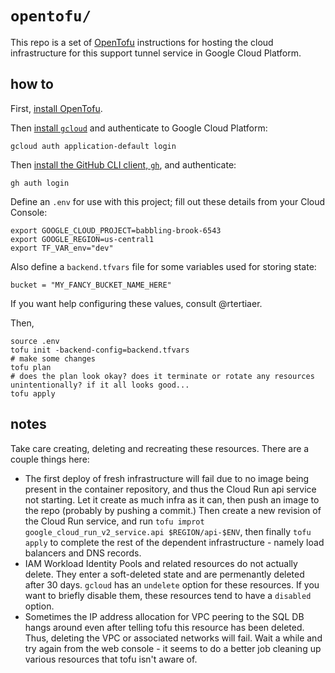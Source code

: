# `opentofu/`

This repo is a set of [OpenTofu](https://opentofu.org) instructions for hosting the cloud infrastructure for this support tunnel service in Google Cloud Platform.

## how to

First, [install OpenTofu](https://opentofu.org/docs/intro/install/).

Then [install `gcloud`](https://cloud.google.com/sdk/docs/install-sdk) and authenticate to Google Cloud Platform:

```
gcloud auth application-default login
```

Then [install the GitHub CLI client, `gh`](https://cli.github.com/), and authenticate:

```
gh auth login
```

Define an `.env` for use with this project; fill out these details from your Cloud Console:

```
export GOOGLE_CLOUD_PROJECT=babbling-brook-6543
export GOOGLE_REGION=us-central1
export TF_VAR_env="dev"
```

Also define a `backend.tfvars` file for some variables used for storing state:

```
bucket = "MY_FANCY_BUCKET_NAME_HERE"
```

If you want help configuring these values, consult @rtertiaer.

Then,


```
source .env
tofu init -backend-config=backend.tfvars
# make some changes
tofu plan
# does the plan look okay? does it terminate or rotate any resources unintentionally? if it all looks good...
tofu apply
```

## notes

Take care creating, deleting and recreating these resources. There are a couple things here:
* The first deploy of fresh infrastructure will fail due to no image being present in the container repository, and thus the Cloud Run api service not starting. Let it create as much infra as it can, then push an image to the repo (probably by pushing a commit.) Then create a new revision of the Cloud Run service, and run `tofu improt google_cloud_run_v2_service.api $REGION/api-$ENV`, then finally `tofu apply` to complete the rest of the dependent infrastructure - namely load balancers and DNS records.
* IAM Workload Identity Pools and related resources do not actually delete. They enter a soft-deleted state and are permenantly deleted after 30 days. `gcloud` has an `undelete` option for these resources. If you want to briefly disable them, these resources tend to have a `disabled` option.
* Sometimes the IP address allocation for VPC peering to the SQL DB hangs around even after telling tofu this resource has been deleted. Thus, deleting the VPC or associated networks will fail. Wait a while and try again from the web console - it seems to do a better job cleaning up various resources that tofu isn't aware of.
